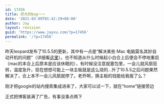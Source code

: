 ```yaml
---
id: 17456
title: 好大的bug～～
date: '2021-03-09T01:42:29+08:00'
author: Jay
layout: revision
guid: 'https://www.jayxu.com/?p=17456'
permalink: '/?p=17456'
---
```


昨天leopard发布了10.5.5的更新，其中有一点是“解决某些 Mac 电脑莫名其妙自动开机的问题”（详细看<a href="http://cn.engadget.com/2008/09/16/os-x-10-5-5-update-available-for-download/" target="_blank" rel="noopener">这里</a>）。也不知道从什么时候起小白合上后便会不停地重启（mac的本合上后原本是应该休眠的），有时候没注意就塞包里，一会儿就风扇狂转，温度急升，现在想想可能上一块主板就是这么烧的…升了10.5.5之后问题果然解决了，合上本不一会儿风扇就停了。老乔啊，换主板的钱能给我报了么？

刚才把google的站内搜索集成进来了，大家可以试一下，就在“home”链接旁边

正式把博客装满了广告，有事没事点两下